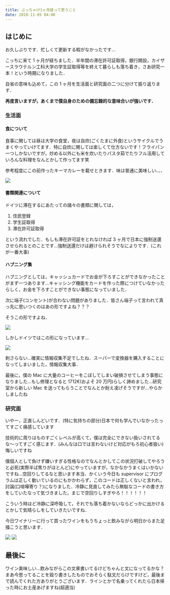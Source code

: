 ```yaml
---
title: ぶっちゃけ1ヶ月経って思うこと
date: 2018-11-05 04:00
---
```


## はじめに

お久しぶりです．忙しくて更新する暇がなかったです…

こっちに来て 1 ヶ月が経ちました．半年間の滞在許可証取得，銀行開設，カイザースラウテルン工科大学の学生証取得等を終えて暮らしも落ち着き，さあ研究一本！という時期になりました．

自省の意味も込めて，この 1 ヶ月を生活面と研究面の二つに分けて振り返ります．

**再度言いますが，あくまで僕自身のための備忘録的な意味合いが強いです．**

### 生活面

#### 食について

食事に関しては昼は大学の食堂，夜は自炊(ごくたまに外食)というサイクルでうまくやっていけてます．特に自炊に関しては楽しくて仕方ないです！フライパン一つしかないですが，炒める以外にも米を炊いたりパスタ茹でたりフル活用していろんな料理をなんとかして作ってます笑

参考程度にこの前作ったキーマカレーを載せときます．味は普通に美味しい、、、

<img src="/posts/20181105_review_first_month_at_germany/curry.jpg">

#### 書類関連について

ドイツに滞在するにあたっての諸々の書類に関しては，

1. 住民登録
2. 学生証取得
3. 滞在許可証取得

という流れでした．もしも滞在許可証をとれなければ 3 ヶ月で日本に強制送還させられるとのことです…強制送還だけは避けられそうでなによりです．(これが一番大事)

#### ハプニング集

ハプニングとしては，キャッシュカードでお金が下ろすことができなかったことがまず一つあります…キャッシング機能をカードを作った際につけていなかったらしく，お金を下ろすことができない事態になっていました．

次に端子(コンセント)が合わない問題がありました．皆さん端子って言われて真っ先に思いつくのはあの形ですよね？？？

そうこの形ですよね．

<img src="/posts/20181105_review_first_month_at_germany/type_a.jpg">

しかしドイツではこの形になっています…

<img src="/posts/20181105_review_first_month_at_germany/type_c.jpg">

刺さらない…確実に情報収集不足でしたね．スーパーで変換器を購入することになってしまいました，情報収集大事．

最後に，僕の Mac に大量のコーヒーをこぼしてしまい破損させてしまう事態になりました…もし修理となると 1712€(およそ 20 万円)らしく諦めました…研究室から新しい Mac を送ってもらうことでなんとか耐え凌げそうですが…やらかしましたね

### 研究面

いやー，正直しんどいです．(特に気持ちの部分)日本で何も学んでいなかったってすごく痛感しています

技術的に周りはものすごくレベルが高くて，僕は完全にできない扱いされてるな〜ってすごく感じます．(みんなは口では言わないけど対応がもろ初心者扱い)悔しいですね

僕個人として負けず嫌いすぎる性格なのでなんとかしてこの状況打破してやろうと必死(実際半ば焦りがほとんど)にやっていますが，なかなかうまくはいかないですね…空回りしてるなと思います本当．かくいう今日も supervisor にプログラムは正しく動いているのにもかかわらず，このコードは正しくないと言われ，討論(口喧嘩寄り？)になりました．冷静に見直してみたら無駄なコードの書き方をしていたなって気づきました，まじで空回りしすぎやろ！！！！！！

こういう時ほど冷静に深呼吸して，それでも落ち着かないならどっかに出かけるとかして気晴らしをしていきたいですね．

今日ワイナリーに行って買ったワインをもうちょっと飲みながら明日からまた足掻こうと思います．

<img src="/posts/20181105_review_first_month_at_germany/wine_1.jpg">
<img src="/posts/20181105_review_first_month_at_germany/wine_2.jpg">

## 最後に

ワイン美味しい…飲みながらこの文章書いてるけどちゃんと文になってるかな？まあ今思ってることを殴り書きしたものでおそらく駄文だらけですけど，最後まで読んでくれた方ありがとうございます．ラインとかで名乗ってくれたら日本帰った時にお土産あげますね(超適当)
